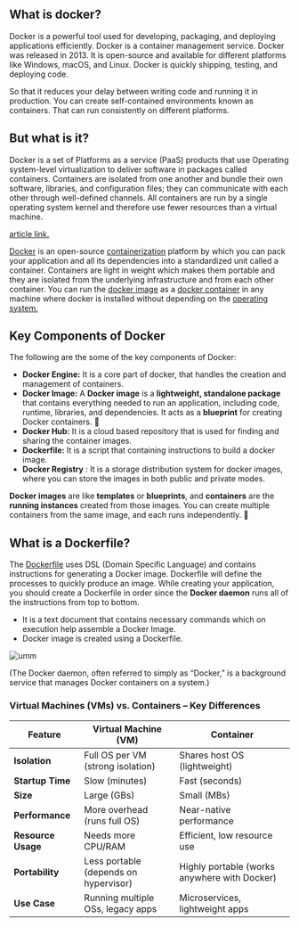 ## What is docker?

Docker is a powerful tool used for developing, packaging, and deploying applications efficiently. Docker is a container management service. Docker was released in 2013. It is open-source and available for different platforms like Windows, macOS, and Linux. Docker is quickly shipping, testing, and deploying code.

So that it reduces your delay between writing code and running it in production. You can create self-contained environments known as containers. That can run consistently on different platforms.

## But what is it?

Docker is a set of Platforms as a service (PaaS) products that use Operating system-level virtualization to deliver software in packages called containers. Containers are isolated from one another and bundle their own software, libraries, and configuration files; they can communicate with each other through well-defined channels. All containers are run by a single operating system kernel and therefore use fewer resources than a virtual machine.

[article link.](https://www.geeksforgeeks.org/introduction-to-docker/)

[Docker](https://www.geeksforgeeks.org/introduction-to-docker/) is an open-source [containerization](https://www.geeksforgeeks.org/containerization-using-docker/) platform by which you can pack your application and all its dependencies into a standardized unit called a container. Containers are light in weight which makes them portable and they are isolated from the underlying infrastructure and from each other container. You can run the [docker image](https://www.geeksforgeeks.org/what-is-docker-image/) as a [docker container](https://www.geeksforgeeks.org/virtualisation-with-docker-containers/) in any machine where docker is installed without depending on the [operating system.](https://www.geeksforgeeks.org/what-is-an-operating-system/)

## Key Components of Docker

The following are the some of the key components of Docker:

- ****Docker Engine:**** It is a core part of docker, that handles the creation and management of containers.
- ****Docker Image:**** A **Docker image** is a **lightweight, standalone package** that contains everything needed to run an application, including code, runtime, libraries, and dependencies. It acts as a **blueprint** for creating Docker containers. 🚀
- ****Docker Hub:**** It is a cloud based repository that is used for finding and sharing the container images.
- ****Dockerfile:**** It is a script that containing instructions to build a docker image.
- ****Docker Registry**** : It is a storage distribution system for docker images, where you can store the images in both public and private modes.


**Docker images** are like **templates** or **blueprints**, and **containers** are the **running instances** created from those images. You can create multiple containers from the same image, and each runs independently. 🚀

## What is a Dockerfile?

The [Dockerfile](https://www.geeksforgeeks.org/what-is-dockerfile/) uses DSL (Domain Specific Language) and contains instructions for generating a Docker image. Dockerfile will define the processes to quickly produce an image. While creating your application, you should create a Dockerfile in order since the ****Docker daemon**** runs all of the instructions from top to bottom.

- It is a text document that contains necessary commands which on execution help assemble a Docker Image.
- Docker image is created using a Dockerfile.

![umm](https://media.geeksforgeeks.org/wp-content/uploads/20230406105935/dockerfile-2.png)


(The Docker daemon, often referred to simply as “Docker,” is a background service that manages Docker containers on a system.)

### **Virtual Machines (VMs) vs. Containers – Key Differences**

| Feature            | Virtual Machine (VM)                  | Container                                    |
| ------------------ | ------------------------------------- | -------------------------------------------- |
| **Isolation**      | Full OS per VM (strong isolation)     | Shares host OS (lightweight)                 |
| **Startup Time**   | Slow (minutes)                        | Fast (seconds)                               |
| **Size**           | Large (GBs)                           | Small (MBs)                                  |
| **Performance**    | More overhead (runs full OS)          | Near-native performance                      |
| **Resource Usage** | Needs more CPU/RAM                    | Efficient, low resource use                  |
| **Portability**    | Less portable (depends on hypervisor) | Highly portable (works anywhere with Docker) |
| **Use Case**       | Running multiple OSs, legacy apps     | Microservices, lightweight apps              |